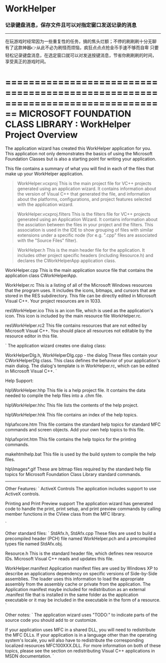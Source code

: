 ﻿# WorkHelper
### 记录键盘消息，保存文件且可以对指定窗口发送记录的消息

----
在玩游戏时经常因为一些重复性的任务，搞的焦头烂额；不停的刷刷刷十分无聊
有了这款神器👉从此不必为刷怪而烦恼，疯狂点点点抢金币手速不够而自卑
只要轻松记录键盘消息，在选定窗口就可以对发送按键消息，节省你刷刷刷的时间，
享受真正的游戏时间。



================================================================================
    MICROSOFT FOUNDATION CLASS LIBRARY : WorkHelper Project Overview
===============================================================================

The application wizard has created this WorkHelper application for
you.  This application not only demonstrates the basics of using the Microsoft
Foundation Classes but is also a starting point for writing your application.

This file contains a summary of what you will find in each of the files that
make up your WorkHelper application.

>WorkHelper.vcxproj
    This is the main project file for VC++ projects generated using an application wizard.
    It contains information about the version of Visual C++ that generated the file, and
    information about the platforms, configurations, and project features selected with the
    application wizard.

>WorkHelper.vcxproj.filters
    This is the filters file for VC++ projects generated using an Application Wizard. 
    It contains information about the assciation between the files in your project 
    and the filters. This association is used in the IDE to show grouping of files with
    similar extensions under a specific node (for e.g. ".cpp" files are associated with the
    "Source Files" filter).

>WorkHelper.h
    This is the main header file for the application.  It includes other
    project specific headers (including Resource.h) and declares the
    CWorkHelperApp application class.

WorkHelper.cpp
    This is the main application source file that contains the application
    class CWorkHelperApp.

WorkHelper.rc
    This is a listing of all of the Microsoft Windows resources that the
    program uses.  It includes the icons, bitmaps, and cursors that are stored
    in the RES subdirectory.  This file can be directly edited in Microsoft
    Visual C++. Your project resources are in 1033.

res\WorkHelper.ico
    This is an icon file, which is used as the application's icon.  This
    icon is included by the main resource file WorkHelper.rc.

res\WorkHelper.rc2
    This file contains resources that are not edited by Microsoft
    Visual C++. You should place all resources not editable by
    the resource editor in this file.


`
The application wizard creates one dialog class:

WorkHelperDlg.h, WorkHelperDlg.cpp - the dialog
    These files contain your CWorkHelperDlg class.  This class defines
    the behavior of your application's main dialog.  The dialog's template is
    in WorkHelper.rc, which can be edited in Microsoft Visual C++.
`

Help Support:

hlp\WorkHelper.hhp
    This file is a help project file. It contains the data needed to
    compile the help files into a .chm file.

hlp\WorkHelper.hhc
    This file lists the contents of the help project.

hlp\WorkHelper.hhk
    This file contains an index of the help topics.

hlp\afxcore.htm
    This file contains the standard help topics for standard MFC
    commands and screen objects. Add your own help topics to this file.

hlp\afxprint.htm
    This file contains the help topics for the printing commands.

makehtmlhelp.bat
    This file is used by the build system to compile the help files.

hlp\Images\*.gif
    These are bitmap files required by the standard help file topics for
    Microsoft Foundation Class Library standard commands.


----

Other Features:
`
ActiveX Controls
    The application includes support to use ActiveX controls.

Printing and Print Preview support
    The application wizard has generated code to handle the print, print setup, and print preview
    commands by calling member functions in the CView class from the MFC library.

`

Other standard files:
`
StdAfx.h, StdAfx.cpp
    These files are used to build a precompiled header (PCH) file
    named WorkHelper.pch and a precompiled types file named StdAfx.obj.

Resource.h
    This is the standard header file, which defines new resource IDs.
    Microsoft Visual C++ reads and updates this file.

WorkHelper.manifest
	Application manifest files are used by Windows XP to describe an applications
	dependency on specific versions of Side-by-Side assemblies. The loader uses this
	information to load the appropriate assembly from the assembly cache or private
	from the application. The Application manifest  maybe included for redistribution
	as an external .manifest file that is installed in the same folder as the application
	executable or it may be included in the executable in the form of a resource.
`

Other notes:
`
The application wizard uses "TODO:" to indicate parts of the source code you
should add to or customize.

If your application uses MFC in a shared DLL, you will need
to redistribute the MFC DLLs. If your application is in a language
other than the operating system's locale, you will also have to
redistribute the corresponding localized resources MFC100XXX.DLL.
For more information on both of these topics, please see the section on
redistributing Visual C++ applications in MSDN documentation.
`
